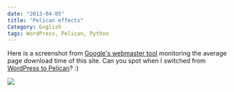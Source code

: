 ```yaml
---
date: "2013-04-05"
title: "Pelican effects"
Category: English
tags: WordPress, Pelican, Python
---
```


Here is a screenshot from [Google's webmaster tool](https://www.google.com/webmasters/tools/home) monitoring the average page download time of this site. Can you spot when I switched from [WordPress to Pelican](https://kevin.deldycke.com/2013/02/wordpress-to-pelican/)? :)

![](/uploads/2013/pelican-boost.png)

